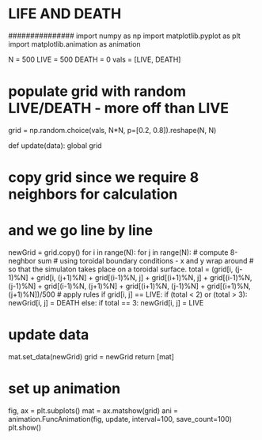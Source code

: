 # LIFE AND DEATH
###############
import numpy as np
import matplotlib.pyplot as plt 
import matplotlib.animation as animation

N = 500
LIVE = 500
DEATH = 0
vals = [LIVE, DEATH]

# populate grid with random LIVE/DEATH - more off than LIVE
grid = np.random.choice(vals, N*N, p=[0.2, 0.8]).reshape(N, N)

def update(data):
  global grid
  # copy grid since we require 8 neighbors for calculation
  # and we go line by line 
  newGrid = grid.copy()
  for i in range(N):
    for j in range(N):
      # compute 8-neghbor sum 
      # using toroidal boundary conditions - x and y wrap around 
      # so that the simulaton takes place on a toroidal surface.
      total = (grid[i, (j-1)%N] + grid[i, (j+1)%N] + 
               grid[(i-1)%N, j] + grid[(i+1)%N, j] + 
               grid[(i-1)%N, (j-1)%N] + grid[(i-1)%N, (j+1)%N] + 
               grid[(i+1)%N, (j-1)%N] + grid[(i+1)%N, (j+1)%N])/500
      # apply rules
      if grid[i, j]  == LIVE:
        if (total < 2) or (total > 3):
          newGrid[i, j] = DEATH
      else:
        if total == 3:
          newGrid[i, j] = LIVE
  # update data
  mat.set_data(newGrid)
  grid = newGrid
  return [mat]

# set up animation
fig, ax = plt.subplots()
mat = ax.matshow(grid)
ani = animation.FuncAnimation(fig, update, interval=100,
                              save_count=100)
plt.show()
